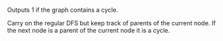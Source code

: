 Outputs 1 if the graph contains a cycle.

Carry on the regular DFS but keep track of parents of the current node.
If the next node is a parent of the current node it is a cycle.